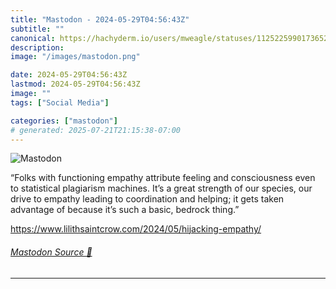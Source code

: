 ```yaml
---
title: "Mastodon - 2024-05-29T04:56:43Z"
subtitle: ""
canonical: https://hachyderm.io/users/mweagle/statuses/112522599017365289
description:
image: "/images/mastodon.png"

date: 2024-05-29T04:56:43Z
lastmod: 2024-05-29T04:56:43Z
image: ""
tags: ["Social Media"]

categories: ["mastodon"]
# generated: 2025-07-21T21:15:38-07:00
---
```

![Mastodon](/images/mastodon.png)

<p>“Folks with functioning empathy attribute feeling and consciousness even to statistical plagiarism machines. It’s a great strength of our species, our drive to empathy leading to coordination and helping; it gets taken advantage of because it’s such a basic, bedrock thing.”</p><p><a href="https://www.lilithsaintcrow.com/2024/05/hijacking-empathy/" target="_blank" rel="nofollow noopener noreferrer" translate="no"><span class="invisible">https://www.</span><span class="ellipsis">lilithsaintcrow.com/2024/05/hi</span><span class="invisible">jacking-empathy/</span></a></p>


###### [Mastodon Source 🐘](https://hachyderm.io/@mweagle/112522599017365289)

___
